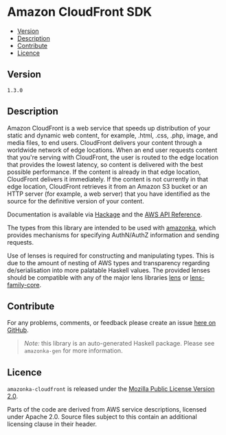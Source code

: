 # Amazon CloudFront SDK

* [Version](#version)
* [Description](#description)
* [Contribute](#contribute)
* [Licence](#licence)


## Version

`1.3.0`


## Description

Amazon CloudFront is a web service that speeds up distribution of your
static and dynamic web content, for example, .html, .css, .php, image,
and media files, to end users. CloudFront delivers your content through
a worldwide network of edge locations. When an end user requests content
that you\'re serving with CloudFront, the user is routed to the edge
location that provides the lowest latency, so content is delivered with
the best possible performance. If the content is already in that edge
location, CloudFront delivers it immediately. If the content is not
currently in that edge location, CloudFront retrieves it from an Amazon
S3 bucket or an HTTP server (for example, a web server) that you have
identified as the source for the definitive version of your content.

Documentation is available via [Hackage](http://hackage.haskell.org/package/amazonka-cloudfront)
and the [AWS API Reference](http://docs.aws.amazon.com/AmazonCloudFront/latest/APIReference/Welcome.html).

The types from this library are intended to be used with [amazonka](http://hackage.haskell.org/package/amazonka),
which provides mechanisms for specifying AuthN/AuthZ information and sending requests.

Use of lenses is required for constructing and manipulating types.
This is due to the amount of nesting of AWS types and transparency regarding
de/serialisation into more palatable Haskell values.
The provided lenses should be compatible with any of the major lens libraries
[lens](http://hackage.haskell.org/package/lens) or [lens-family-core](http://hackage.haskell.org/package/lens-family-core).

## Contribute

For any problems, comments, or feedback please create an issue [here on GitHub](https://github.com/brendanhay/amazonka/issues).

> _Note:_ this library is an auto-generated Haskell package. Please see `amazonka-gen` for more information.


## Licence

`amazonka-cloudfront` is released under the [Mozilla Public License Version 2.0](http://www.mozilla.org/MPL/).

Parts of the code are derived from AWS service descriptions, licensed under Apache 2.0.
Source files subject to this contain an additional licensing clause in their header.
